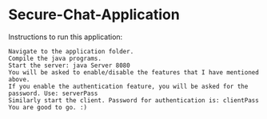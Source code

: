 # Secure-Chat-Application

Instructions to run this application:

    Navigate to the application folder.
    Compile the java programs.
    Start the server: java Server 8080
    You will be asked to enable/disable the features that I have mentioned above.
    If you enable the authentication feature, you will be asked for the password. Use: serverPass
    Similarly start the client. Password for authentication is: clientPass
    You are good to go. :)
